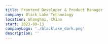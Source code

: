 ```yaml
---
title: Frontend Developer & Product Manager
company: Black Lake Technology
location: Shanghai, China
start: 2023-09-13
companyLogo: './blacklake_dark.png'
description: ''
---
```

